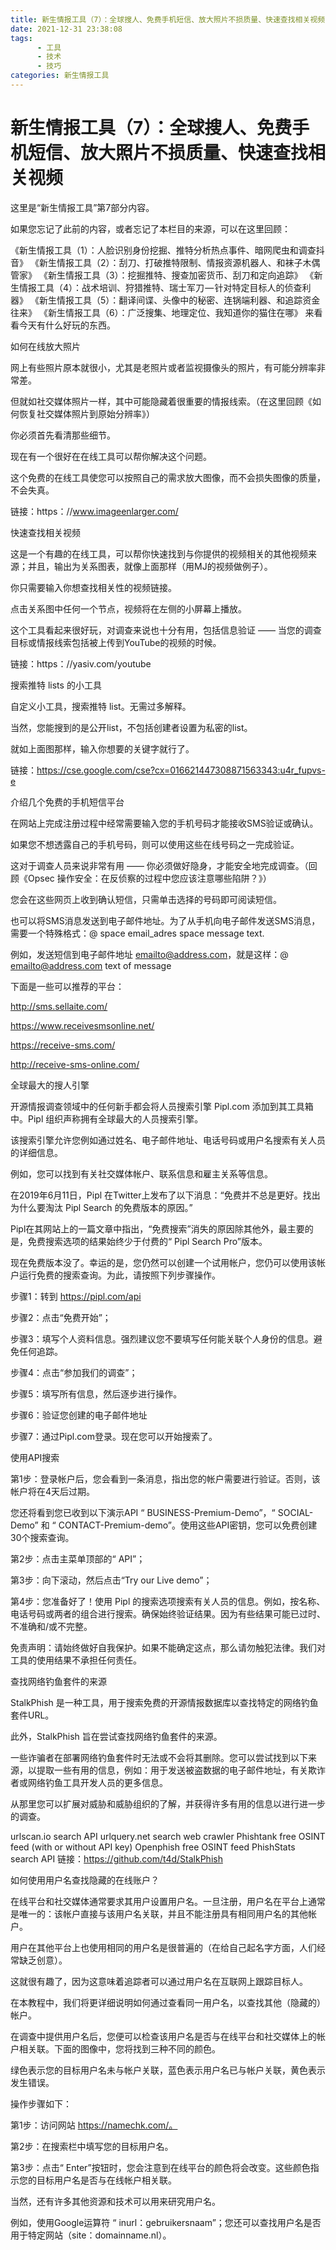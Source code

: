 ```yaml
---
title: 新生情报工具（7）：全球搜人、免费手机短信、放大照片不损质量、快速查找相关视频
date: 2021-12-31 23:38:08
tags:
      - 工具
      - 技术
      - 技巧
categories: 新生情报工具
---
```


# 新生情报工具（7）：全球搜人、免费手机短信、放大照片不损质量、快速查找相关视频 #


这里是“新生情报工具”第7部分内容。

如果您忘记了此前的内容，或者忘记了本栏目的来源，可以在这里回顾：

《新生情报工具（1）：人脸识别身份挖掘、推特分析热点事件、暗网爬虫和调查抖音》
《新生情报工具（2）：刮刀、打破推特限制、情报资源机器人、和袜子木偶管家》
《新生情报工具（3）：挖掘推特、搜查加密货币、刮刀和定向追踪》
《新生情报工具（4）：战术培训、狩猎推特、瑞士军刀 — 针对特定目标人的侦查利器》
《新生情报工具（5）：翻译间谍、头像中的秘密、连锅端利器、和追踪资金往来》
《新生情报工具（6）：广泛搜集、地理定位、我知道你的猫住在哪》
来看看今天有什么好玩的东西。


如何在线放大照片

网上有些照片原本就很小，尤其是老照片或者监视摄像头的照片，有可能分辨率非常差。

但就如社交媒体照片一样，其中可能隐藏着很重要的情报线索。（在这里回顾《如何恢复社交媒体照片到原始分辨率》）

你必须首先看清那些细节。

现在有一个很好在在线工具可以帮你解决这个问题。

这个免费的在线工具使您可以按照自己的需求放大图像，而不会损失图像的质量，不会失真。

链接：https：//www.imageenlarger.com/


快速查找相关视频

这是一个有趣的在线工具，可以帮你快速找到与你提供的视频相关的其他视频来源；并且，输出为关系图表，就像上面那样（用MJ的视频做例子）。

你只需要输入你想查找相关性的视频链接。

点击关系图中任何一个节点，视频将在左侧的小屏幕上播放。

这个工具看起来很好玩，对调查来说也十分有用，包括信息验证 —— 当您的调查目标或情报线索包括被上传到YouTube的视频的时候。

链接：https：//yasiv.com/youtube


搜索推特 lists 的小工具

自定义小工具，搜索推特 list。无需过多解释。

当然，您能搜到的是公开list，不包括创建者设置为私密的list。

就如上面图那样，输入你想要的关键字就行了。

链接：https://cse.google.com/cse?cx=016621447308871563343:u4r_fupvs-e


介绍几个免费的手机短信平台

在网站上完成注册过程中经常需要输入您的手机号码才能接收SMS验证或确认。

如果您不想透露自己的手机号码，则可以使用这些在线号码之一完成验证。

这对于调查人员来说非常有用 —— 你必须做好隐身，才能安全地完成调查。（回顾《Opsec 操作安全：在反侦察的过程中您应该注意哪些陷阱？》）

您会在这些网页上收到确认短信，只需单击选择的号码即可阅读短信。

也可以将SMS消息发送到电子邮件地址。为了从手机向电子邮件发送SMS消息，需要一个特殊格式：@ space email_adres space message text.

例如，发送短信到电子邮件地址 emailto@address.com，就是这样：@ emailto@address.com text of message

下面是一些可以推荐的平台：

http://sms.sellaite.com/

https://www.receivesmsonline.net/

https://receive-sms.com/

http://receive-sms-online.com/

全球最大的搜人引擎

开源情报调查领域中的任何新手都会将人员搜索引擎 Pipl.com 添加到其工具箱中。Pipl 组织声称拥有全球最大的人员搜索引擎。

该搜索引擎允许您例如通过姓名、电子邮件地址、电话号码或用户名搜索有关人员的详细信息。

例如，您可以找到有关社交媒体帐户、联系信息和雇主关系等信息。

在2019年6月11日，Pipl 在Twitter上发布了以下消息：“免费并不总是更好。找出为什么要淘汰 Pipl Search 的免费版本的原因。”

Pipl在其网站上的一篇文章中指出，“免费搜索”消失的原因除其他外，最主要的是，免费搜索选项的结果始终少于付费的“ Pipl Search Pro”版本。

现在免费版本没了。幸运的是，您仍然可以创建一个试用帐户，您仍可以使用该帐户运行免费的搜索查询。为此，请按照下列步骤操作。

步骤1：转到 https://pipl.com/api

步骤2：点击“免费开始”；

步骤3：填写个人资料信息。强烈建议您不要填写任何能关联个人身份的信息。避免任何追踪。


步骤4：点击“参加我们的调查”；


步骤5：填写所有信息，然后逐步进行操作。


步骤6：验证您创建的电子邮件地址

步骤7：通过Pipl.com登录。现在您可以开始搜索了。

使用API​​搜索

第1步：登录帐户后，您会看到一条消息，指出您的帐户需要进行验证。否则，该帐户将在4天后过期。

您还将看到您已收到以下演示API “ BUSINESS-Premium-Demo”，“ SOCIAL-Demo” 和 “ CONTACT-Premium-demo”。使用这些API密钥，您可以免费创建30个搜索查询。


第2步：点击主菜单顶部的“ API”；

第3步：向下滚动，然后点击“Try our Live demo”；

第4步：您准备好了！使用 Pipl 的搜索选项搜索有关人员的信息。例如，按名称、电话号码或两者的组合进行搜索。确保始终验证结果。因为有些结果可能已过时、不准确和/或不完整。


免责声明：请始终做好自我保护。如果不能确定这点，那么请勿触犯法律。我们对工具的使用结果不承担任何责任。

查找网络钓鱼套件的来源

StalkPhish 是一种工具，用于搜索免费的开源情报数据库以查找特定的网络钓鱼套件URL。

此外，StalkPhish 旨在尝试查找网络钓鱼套件的来源。

一些诈骗者在部署网络钓鱼套件时无法或不会将其删除。您可以尝试找到以下来源，以提取一些有用的信息，例如：用于发送被盗数据的电子邮件地址，有关欺诈者或网络钓鱼工具开发人员的更多信息。

从那里您可以扩展对威胁和威胁组织的了解，并获得许多有用的信息以进行进一步的调查。

urlscan.io search API
urlquery.net search web crawler
Phishtank free OSINT feed (with or without API key)
Openphish free OSINT feed
PhishStats search API
链接：https://github.com/t4d/StalkPhish

如何使用用户名查找隐藏的在线账户？

在线平台和社交媒体通常要求其用户设置用户名。一旦注册，用户名在平台上通常是唯一的：该帐户直接与该用户名关联，并且不能注册具有相同用户名的其他帐户。

用户在其他平台上也使用相同的用户名是很普遍的（在给自己起名字方面，人们经常缺乏创意）。

这就很有趣了，因为这意味着追踪者可以通过用户名在互联网上跟踪目标人。

在本教程中，我们将更详细说明如何通过查看同一用户名，以查找其他（隐藏的）帐户。

在调查中提供用户名后，您便可以检查该用户名是否与在线平台和社交媒体上的帐户相关联。下面的图像中，您将找到三种不同的颜色。

绿色表示您的目标用户名未与帐户关联，蓝色表示用户名已与帐户关联，黄色表示发生错误。


操作步骤如下：

第1步：访问网站 https://namechk.com/。

第2步：在搜索栏中填写您的目标用户名。

第3步：点击“ Enter”按钮时，您会注意到在线平台的颜色将会改变。这些颜色指示您的目标用户名是否与在线帐户相关联。

当然，还有许多其他资源和技术可以用来研究用户名。

例如，使用Google运算符 “ inurl：gebruikersnaam”；您还可以查找用户名是否用于特定网站（site：domainname.nl）。